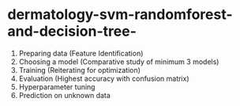 # dermatology-svm-randomforest-and-decision-tree-
1. Preparing data (Feature Identification)
2. Choosing a model (Comparative study of minimum 3 models)
3. Training (Reiterating for optimization)
4. Evaluation (Highest accuracy with confusion matrix)
5. Hyperparameter tuning
6. Prediction on unknown data 
